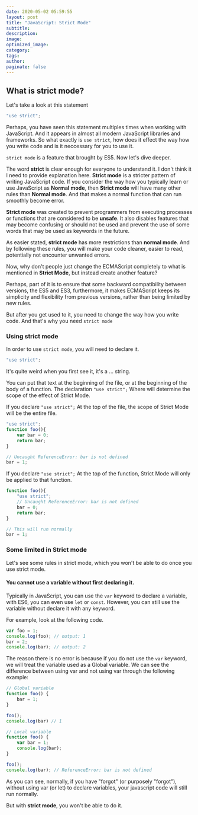 ```yaml
---
date: 2020-05-02 05:59:55
layout: post
title: "JavaScript: Strict Mode"
subtitle:
description:
image:
optimized_image:
category:
tags:
author:
paginate: false
---
```


## What is strict mode?

Let's take a look at this statement

```js
"use strict";
```

Perhaps, you have seen this statement multiples times when working with JavaScript. And it appears in almost all modern JavaScript libraries and frameworks. So what exactly is ```use strict```, how does it effect the way how you write code and is it neccessary for you to use it. 

```strict mode``` is a feature that brought by ES5. Now let's dive deeper. 

The word **strict** is clear enough for everyone to understand it. I don't think it I need to provide explanation here. **Strict mode** is a stricter pattern of writing JavaScript code. If you consider the way how you typically learn or use JavaScript as **Normal mode**, then **Strict mode** will have many other rules than **Normal mode**. And that makes a normal function that can run smoothly become error.

**Strict mode** was created to prevent programmers from executing processes or functions that are considered to be **unsafe**. It also disables features that may become confusing or should not be used and prevent the use of some words that may be used as keywords in the future. 

As easier stated, **strict mode** has more restrictions than **normal mode**. And by following these rules, you will make your code cleaner, easier to read, potentially not encounter unwanted errors. 

Now, why don't people just change the ECMAScript completely to what is mentioned in **Strict Mode**, but instead create another feature?

Perhaps, part of it is to ensure that some backward compatibility between versions, the ES5 and ES3, furthermore, it makes ECMAScript keeps its simplicity and flexibility from previous versions, rather than being limited by new rules. 

But after you get used to it, you need to change the way how you write code. And that's why you need ```strict mode```

### Using strict mode

In order to use ```strict mode```, you will need to declare it. 

```js
"use strict";
```
It's quite weird when you first see it, it's a ... string.


You can put that text at the beginning of the file, or at the beginning of the body of a function. The declaration ```"use strict";``` Where will determine the scope of the effect of Strict Mode.

If you declare ```"use strict";``` At the top of the file, the scope of Strict Mode will be the entire file.

```js
"use strict";
function foo(){
    var bar = 0;
    return bar;
}

// Uncaught ReferenceError: bar is not defined
bar = 1;

```

If you declare ```"use strict";``` At the top of the function, Strict Mode will only be applied to that function.

```js
function foo(){
    "use strict";
    // Uncaught ReferenceError: bar is not defined
    bar = 0;
    return bar;
}

// This will run normally
bar = 1;
```


### Some limited in Strict mode

Let's see some rules in strict mode, which you won't be able to do once you use strict mode.

#### You cannot use a variable without first declaring it.

Typically in JavaScript, you can use the ```var``` keyword to declare a variable, with ES6, you can even use ```let``` or ```const```. However, you can still use the variable without declare it with any keyword.

For example, look at the following code. 
```js
var foo = 1;
console.log(foo); // output: 1
bar = 2;
console.log(bar); // output: 2

```

The reason there is no error is because if you do not use the ```var``` keyword, we will treat the variable used as a Global variable. We can see the difference between using var and not using var through the following example:

```js
// Global variable
function foo() {
    bar = 1;
}

foo();
console.log(bar) // 1

// Local variable
function foo() {
    var bar = 1; 
    console.log(bar); 
}

foo();
console.log(bar); // ReferenceError: bar is not defined

```

As you can see, normally, if you have "forgot" (or purposely "forgot"), without using var (or let) to declare variables, your javascript code will still run normally.

But with **strict mode**, you won't be able to do it. 